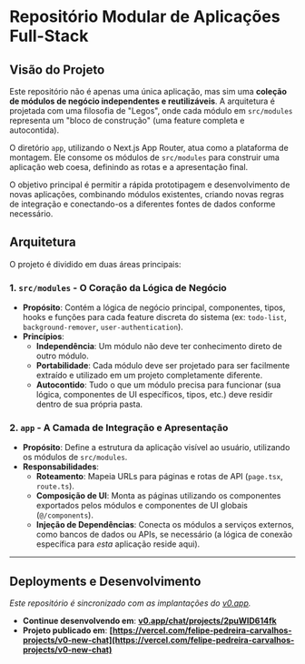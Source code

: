 # Repositório Modular de Aplicações Full-Stack

## Visão do Projeto

Este repositório não é apenas uma única aplicação, mas sim uma **coleção de módulos de negócio independentes e reutilizáveis**. A arquitetura é projetada com uma filosofia de "Legos", onde cada módulo em `src/modules` representa um "bloco de construção" (uma feature completa e autocontida).

O diretório `app`, utilizando o Next.js App Router, atua como a plataforma de montagem. Ele consome os módulos de `src/modules` para construir uma aplicação web coesa, definindo as rotas e a apresentação final.

O objetivo principal é permitir a rápida prototipagem e desenvolvimento de novas aplicações, combinando módulos existentes, criando novas regras de integração e conectando-os a diferentes fontes de dados conforme necessário.

## Arquitetura

O projeto é dividido em duas áreas principais:

### 1. `src/modules` - O Coração da Lógica de Negócio

- **Propósito**: Contém a lógica de negócio principal, componentes, tipos, hooks e funções para cada feature discreta do sistema (ex: `todo-list`, `background-remover`, `user-authentication`).
- **Princípios**:
    - **Independência**: Um módulo não deve ter conhecimento direto de outro módulo.
    - **Portabilidade**: Cada módulo deve ser projetado para ser facilmente extraído e utilizado em um projeto completamente diferente.
    - **Autocontido**: Tudo o que um módulo precisa para funcionar (sua lógica, componentes de UI específicos, tipos, etc.) deve residir dentro de sua própria pasta.

### 2. `app` - A Camada de Integração e Apresentação

- **Propósito**: Define a estrutura da aplicação visível ao usuário, utilizando os módulos de `src/modules`.
- **Responsabilidades**:
    - **Roteamento**: Mapeia URLs para páginas e rotas de API (`page.tsx`, `route.ts`).
    - **Composição de UI**: Monta as páginas utilizando os componentes exportados pelos módulos e componentes de UI globais (`@/components`).
    - **Injeção de Dependências**: Conecta os módulos a serviços externos, como bancos de dados ou APIs, se necessário (a lógica de conexão específica para *esta* aplicação reside aqui).

---

## Deployments e Desenvolvimento

*Este repositório é sincronizado com as implantações do [v0.app](https://v0.app).*

- **Continue desenvolvendo em**: **[v0.app/chat/projects/2puWID614fk](https://v0.app/chat/projects/2puWID614fk)**
- **Projeto publicado em**: **[https://vercel.com/felipe-pedreira-carvalhos-projects/v0-new-chat](https://vercel.com/felipe-pedreira-carvalhos-projects/v0-new-chat)**
